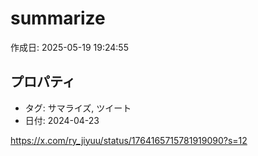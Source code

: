 # summarize

作成日: 2025-05-19 19:24:55

## プロパティ

- タグ: サマライズ, ツイート
- 日付: 2024-04-23

https://x.com/ry_jiyuu/status/1764165715781919090?s=12


